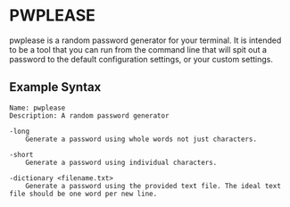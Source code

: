 # PWPLEASE

pwplease is a random password generator for your terminal. It is intended to be a tool that you can run from the command line that will spit out a password to the default configuration settings, or your custom settings.

## Example Syntax

```text
Name: pwplease
Description: A random password generator

-long
    Generate a password using whole words not just characters.

-short
    Generate a password using individual characters.

-dictionary <filename.txt> 
    Generate a password using the provided text file. The ideal text file should be one word per new line.
```